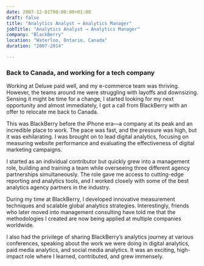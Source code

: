 ```yaml
---
date: 2007-12-01T00:00:00+01:00
draft: false
title: "Analytics Analyst → Analytics Manager"
jobTitle: "Analytics Analyst → Analytics Manager"
company: "BlackBerry"
location: "Waterloo, Ontario, Canada"
duration: "2007-2014"

---
```

### Back to Canada, and working for a tech company

Working at Deluxe paid well, and my e-commerce team was thriving. However, the teams around me were struggling with layoffs and downsizing. Sensing it might be time for a change, I started looking for my next opportunity and almost immediately, I got a call from BlackBerry with an offer to relocate me back to Canada.

This was BlackBerry before the iPhone era—a company at its peak and an incredible place to work. The pace was fast, and the pressure was high, but it was exhilarating. I was brought on to lead digital analytics, focusing on measuring website performance and evaluating the effectiveness of digital marketing campaigns.

I started as an individual contributor but quickly grew into a management role, building and training a team while overseeing three different agency partnerships simultaneously. The role gave me access to cutting-edge reporting and analytics tools, and I worked closely with some of the best analytics agency partners in the industry.

During my time at BlackBerry, I developed innovative measurement techniques and scalable global analytics strategies. Interestingly, friends who later moved into management consulting have told me that the methodologies I created are now being applied at multiple companies worldwide.

I also had the privilege of sharing BlackBerry’s analytics journey at various conferences, speaking about the work we were doing in digital analytics, paid media analytics, and social media analytics. It was an exciting, high-impact role where I learned, contributed, and grew immensely.